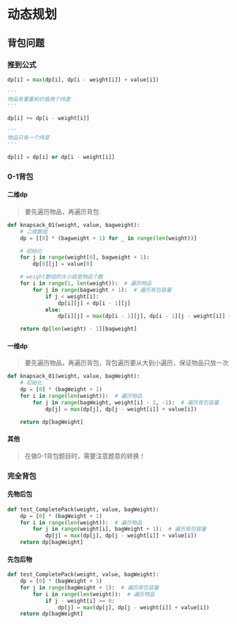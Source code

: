 # 动态规划

## 背包问题

### 推到公式

```python
dp[i] = max(dp[i], dp[i - weight[i]] + value[i])

'''
物品有重量和价值两个纬度
'''
```

```python
dp[i] += dp[i - weight[i]]

'''
物品只有一个纬度
'''
```

```python
dp[i] = dp[i] or dp[i - weight[i]]
```



### 0-1背包

#### 二维dp

> 要先遍历物品，再遍历背包

```python
def knapsack_01(weight, value, bagweight):
    # 二维数组
    dp = [[0] * (bagweight + 1) for _ in range(len(weight))]

    # 初始化
    for j in range(weight[0], bagweight + 1):
        dp[0][j] = value[0]

    # weight数组的大小就是物品个数
    for i in range(1, len(weight)):  # 遍历物品
        for j in range(bagweight + 1):  # 遍历背包容量
            if j < weight[i]:
                dp[i][j] = dp[i - 1][j]
            else:
                dp[i][j] = max(dp[i - 1][j], dp[i - 1][j - weight[i]] + value[i])

    return dp[len(weight) - 1][bagweight]
```

#### 一维dp

> 要先遍历物品，再遍历背包，背包遍历要从大到小遍历，保证物品只放一次

```python
def knapsack_01(weight, value, bagWeight):
    # 初始化
    dp = [0] * (bagWeight + 1)
    for i in range(len(weight)):  # 遍历物品
        for j in range(bagWeight, weight[i] - 1, -1):  # 遍历背包容量
            dp[j] = max(dp[j], dp[j - weight[i]] + value[i])

    return dp[bagWeight]
```

#### 其他

> 在做0-1背包题目时，需要注意题意的转换！

### 完全背包

#### 先物后包

```python
def test_CompletePack(weight, value, bagWeight):
    dp = [0] * (bagWeight + 1)
    for i in range(len(weight)):  # 遍历物品
        for j in range(weight[i], bagWeight + 1):  # 遍历背包容量
            dp[j] = max(dp[j], dp[j - weight[i]] + value[i])
    return dp[bagWeight]
```

#### 先包后物

```python
def test_CompletePack(weight, value, bagWeight):
    dp = [0] * (bagWeight + 1)
    for j in range(bagWeight + 1):  # 遍历背包容量
        for i in range(len(weight)):  # 遍历物品
            if j - weight[i] >= 0:
                dp[j] = max(dp[j], dp[j - weight[i]] + value[i])
    return dp[bagWeight]
```